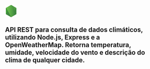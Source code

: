 <div style="display: inline_block">
  <img align="center" alt="Vini-NodeJs" height="40" width="40" src="https://raw.githubusercontent.com/devicons/devicon/master/icons/nodejs/nodejs-original.svg">
</div>

## API REST para consulta de dados climáticos, utilizando Node.js, Express e a OpenWeatherMap. Retorna temperatura, umidade, velocidade do vento e descrição do clima de qualquer cidade.

